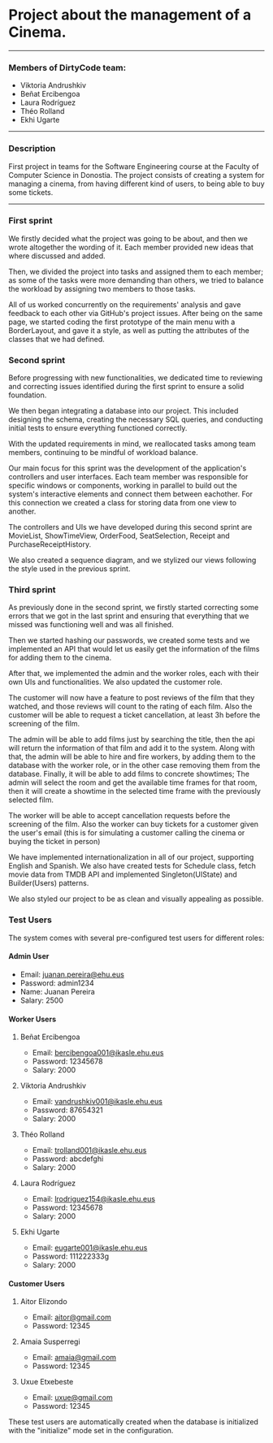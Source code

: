 # Project about the management of a Cinema.

---

### Members of DirtyCode team:

- Viktoria Andrushkiv
- Beñat Ercibengoa
- Laura Rodríguez
- Théo Rolland
- Ekhi Ugarte

---

### Description

First project in teams for the Software Engineering course at the Faculty of Computer Science in Donostia.
The project consists of creating a system for managing a cinema, from having different kind of
users, to being able to buy some tickets.

---

### First sprint

We firstly decided what the project was going to be about, and then we wrote altogether the
wording of it. Each member provided new ideas that where discussed and added.

Then, we divided the project into tasks and assigned them to each member; as some of the tasks
were more demanding than others, we tried to balance the workload by assigning two members to those tasks.

All of us worked concurrently on the requirements' analysis and gave feedback to each other via GitHub's
project issues. After being on the same page, we started coding the first prototype of the main menu with a
BorderLayout, and gave it a style, as well as putting the attributes of the classes that we had defined.

### Second sprint

Before progressing with new functionalities, we dedicated time to reviewing and correcting issues identified during the first sprint to ensure a solid foundation.

We then began integrating a database into our project. This included designing the schema, creating the necessary SQL queries, and conducting initial tests to ensure everything functioned correctly.

With the updated requirements in mind, we reallocated tasks among team members, continuing to be mindful of workload balance.

Our main focus for this sprint was the development of the application's controllers and user interfaces. Each team member was responsible for specific windows or components, working in parallel to build out the system's interactive elements and connect them between eachother. For this connection we created a class for storing data from one view to another.

The controllers and UIs we have developed during this second sprint are MovieList, ShowTimeView, OrderFood, SeatSelection, Receipt and PurchaseReceiptHistory.

We also created a sequence diagram, and we stylized our views following the style used in the previous sprint.

### Third sprint

As previously done in the second sprint, we firstly started correcting some errors that we got in the last sprint and ensuring that everything that we missed was functioning well and was all finished.

Then we started hashing our passwords, we created some tests and we implemented an API that would let us easily get the information of the films for adding them to the cinema. 

After that, we implemented the admin and the worker roles, each with their own UIs and functionalities.
We also updated the customer role.

The customer will now have a feature to post reviews of the film that they watched, and those reviews will count to the rating of each film.
Also the customer will be able to request a ticket cancellation, at least 3h before the screening of the film.

The admin will be able to add films just by searching the title, then the api will return the information of that film and add it to the system. Along with that, the admin will be able to hire and fire workers, by adding them to the database with the worker role, or in the other case removing them from the database. Finally, it will be able to add films to concrete showtimes; The admin will select the room and get the available time frames for that room, then it will create a showtime in the selected time frame with the previously selected film.

The worker will be able to accept cancellation requests before the screening of the film. Also the worker can buy tickets for a customer given the user's email (this is for simulating a customer calling the cinema or buying the ticket in person)

We have implemented internationalization in all of our project, supporting English and Spanish.
We also have created tests for Schedule class, fetch movie data from TMDB API and implemented Singleton(UIState) and Builder(Users) patterns.

We also styled our project to be as clean and visually appealing as possible.



### Test Users

The system comes with several pre-configured test users for different roles:

#### Admin User

- Email: juanan.pereira@ehu.eus
- Password: admin1234
- Name: Juanan Pereira
- Salary: 2500

#### Worker Users

1. Beñat Ercibengoa

   - Email: bercibengoa001@ikasle.ehu.eus
   - Password: 12345678
   - Salary: 2000

2. Viktoria Andrushkiv

   - Email: vandrushkiv001@ikasle.ehu.eus
   - Password: 87654321
   - Salary: 2000

3. Théo Rolland

   - Email: trolland001@ikasle.ehu.eus
   - Password: abcdefghi
   - Salary: 2000

4. Laura Rodríguez

   - Email: lrodriguez154@ikasle.ehu.eus
   - Password: 12345678
   - Salary: 2000

5. Ekhi Ugarte
   - Email: eugarte001@ikasle.ehu.eus
   - Password: 111222333g
   - Salary: 2000

#### Customer Users

1. Aitor Elizondo

   - Email: aitor@gmail.com
   - Password: 12345

2. Amaia Susperregi

   - Email: amaia@gmail.com
   - Password: 12345

3. Uxue Etxebeste
   - Email: uxue@gmail.com
   - Password: 12345

These test users are automatically created when the database is initialized with the "initialize" mode set in the configuration.
